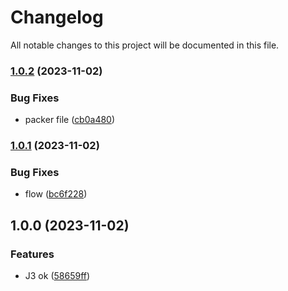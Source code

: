 # Changelog

All notable changes to this project will be documented in this file.

### [1.0.2](https://github.com/NomaDevops/ynov-devops/compare/v1.0.1...v1.0.2) (2023-11-02)


### Bug Fixes

* packer file ([cb0a480](https://github.com/NomaDevops/ynov-devops/commit/cb0a48044b373a2f2ef6a4464fefd398edd49218))

### [1.0.1](https://github.com/NomaDevops/ynov-devops/compare/v1.0.0...v1.0.1) (2023-11-02)


### Bug Fixes

* flow ([bc6f228](https://github.com/NomaDevops/ynov-devops/commit/bc6f228e2343a960442f1c95ead136d44e3c38d4))

## 1.0.0 (2023-11-02)


### Features

* J3 ok ([58659ff](https://github.com/NomaDevops/ynov-devops/commit/58659ff5cdc5ffff73d806c0d58d22a4b2641aa6))
